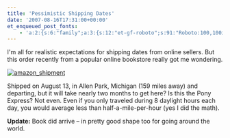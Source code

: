 ```yaml
---
title: 'Pessimistic Shipping Dates'
date: '2007-08-16T17:31:00+00:00'
et_enqueued_post_fonts:
    - 'a:2:{s:6:"family";a:3:{s:12:"et-gf-roboto";s:91:"Roboto:100,100italic,300,300italic,regular,italic,500,500italic,700,700italic,900,900italic";s:22:"et-gf-roboto-condensed";s:59:"Roboto+Condensed:300,300italic,regular,italic,700,700italic";s:17:"et-gf-roboto-slab";s:51:"Roboto+Slab:100,200,300,regular,500,600,700,800,900";}s:6:"subset";a:7:{i:0;s:9:"latin-ext";i:1;s:5:"greek";i:2;s:9:"greek-ext";i:3;s:10:"vietnamese";i:4;s:8:"cyrillic";i:5;s:5:"latin";i:6;s:12:"cyrillic-ext";}}'
---
```


I'm all for realistic expectations for shipping dates from online sellers. But this order recently from a popular online bookstore really got me wondering.

[![amazon_shipment](/image.axd?picture=WindowsLiveWriter/PessimisticShippingDates_69CE/amazon_shipment_thumb_1.png)](/image.axd?picture=WindowsLiveWriter/PessimisticShippingDates_69CE/amazon_shipment_1.png)

Shipped on August 13, in Allen Park, Michigan (159 miles away) and departing, but it will take nearly two months to get here? Is this the Pony Express? Not even. Even if you only traveled during 8 daylight hours each day, you would average less than half-a-mile-per-hour (yes I did the math).

**Update:** Book did arrive – in pretty good shape too for going around the world.